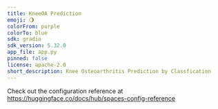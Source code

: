 ```yaml
---
title: KneeOA Prediction
emoji: 🌖
colorFrom: purple
colorTo: blue
sdk: gradio
sdk_version: 5.32.0
app_file: app.py
pinned: false
license: apache-2.0
short_description: Knee Osteoarthritis Prediction by Classfication
---
```


Check out the configuration reference at https://huggingface.co/docs/hub/spaces-config-reference
